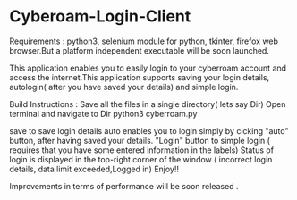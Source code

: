 # Cyberoam-Login-Client
Requirements : python3, selenium module for python, tkinter, firefox web browser.But a platform independent executable will be soon launched. 

This application enables you to easily login to your cyberroam account and access the internet.This application supports saving your login details, autologin( after you have saved your details) and simple login.

Build Instructions :
  Save all the files in a single directory( lets say Dir)
  Open terminal and navigate to Dir
  python3 cyberroam.py
  
  save to save login details
  auto enables you to login simply by cicking "auto" button, after having saved your details.
  "Login" button to simple login ( requires that you have some entered information in the labels)
  Status of login is displayed in the top-right corner of the window ( incorrect login details, data limit exceeded,Logged in)
  Enjoy!!
 
Improvements in terms of performance will be soon released . 
  
  
